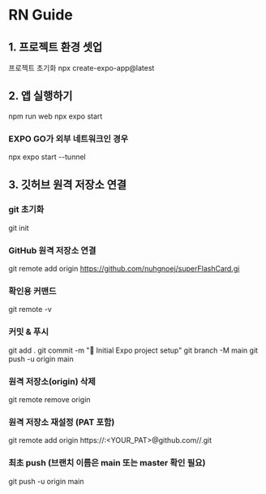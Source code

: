 # RN Guide

## 1. 프로젝트 환경 셋업

프로젝트 초기화
npx create-expo-app@latest

## 2. 앱 실행하기

npm run web
npx expo start

### EXPO GO가 외부 네트워크인 경우

npx expo start --tunnel

## 3. 깃허브 원격 저장소 연결

### git 초기화

git init

### GitHub 원격 저장소 연결

git remote add origin https://github.com/nuhgnoej/superFlashCard.gi

### 확인용 커맨드

git remote -v

### 커밋 & 푸시

git add .
git commit -m "🎉 Initial Expo project setup"
git branch -M main
git push -u origin main

### 원격 저장소(origin) 삭제

git remote remove origin

### 원격 저장소 재설정 (PAT 포함)

git remote add origin https://<USERNAME>:<YOUR_PAT>@github.com/<USERNAME>/<REPO>.git

### 최초 push (브랜치 이름은 main 또는 master 확인 필요)

git push -u origin main
